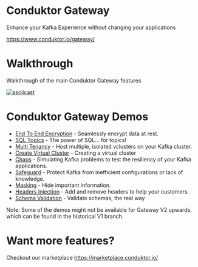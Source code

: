# Conduktor Gateway

Enhance your Kafka Experience without changing your applications

https://www.conduktor.io/gateway/

# Walkthrough

Walkthrough of the main Conduktor Gateway features

[![asciicast](https://asciinema.org/a/1qMwuNg8OD9HHd8l1lPy3LGw8.svg)](https://asciinema.org/a/1qMwuNg8OD9HHd8l1lPy3LGw8)

# Conduktor Gateway Demos

* [End To End Encryption](encryption/Readme.md) - Seamlessly encrypt data at rest.
* [SQL Topics](sql-topics/Readme.md) - The power of SQL... for topics!
* [Multi Tenancy](multi-tenant/Readme.md) - Host multiple, isolated vclusters on your Kafka cluster.
* [Create Virtual Cluster](create-virtual-cluster/Readme.md) - Creating a virtual cluster
* [Chaos](chaos/Readme.md) - Simulating Kafka problems to test the resiliency of your Kafka applications.
* [Safeguard](safeguard/Readme.md) - Protect Kafka from inefficient configurations or lack of knowledge.
* [Masking](masking/Readme.md) - Hide important information.
* [Headers Injection](inject-remove-header/Readme.md) - Add and remove headers to help your customers.
* [Schema Validation](schema-validation/Readme.md) - Validate schemas, the real way

Note: Some of the demos might not be available for Gateway V2 upwards, which can be found in the historical V1 branch.

# Want more features?

Checkout our marketplace https://marketplace.conduktor.io/

